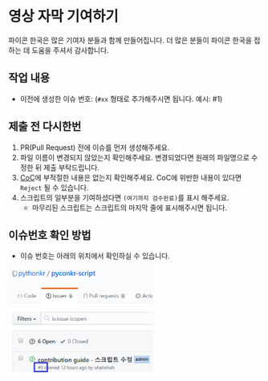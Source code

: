 # 영상 자막 기여하기

파이콘 한국은 많은 기여자 분들과 함께 만들어집니다. 더 많은 분들이 파이콘 한국을 접하는 데 도움을 주셔서 감사합니다.



## 작업 내용

* 이전에 생성한 이슈 번호: (`#xx` 형태로 추가해주시면 됩니다. 예시: #1)  



## 제출 전 다시한번

1. PR(Pull Request) 전에 이슈를 먼저 생성해주세요.
2. 파일 이름이 변경되지 않았는지 확인해주세요. 변경되었다면 원래의 파일명으로 수정한 뒤 제출 부탁드립니다.
3. [CoC](https://pycon.kr/2020/about/coc/)에 부적절한 내용은 없는지 확인해주세요. CoC에 위반한 내용이 있다면 `Reject` 될 수 있습니다.
4. 스크립트의 일부분을 기여하셨다면 `(여기까지 검수완료)`를 표시 해주세요.
   * 마무리된 스크립트는 스크립트의 마지막 줄에 표시해주시면 됩니다.



## 이슈번호 확인 방법

* 이슈 번호는 아래의 위치에서 확인하실 수 있습니다.

<img src="./check-issue-number.png" alt="이슈번호 확인방법" style="zoom:60%;" />